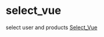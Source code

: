 # select_vue
select user and products
<a href="https://metla07.github.io/select_vue/">Select_Vue</a>

